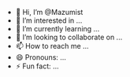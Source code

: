 - 👋 Hi, I’m @Mazumist
- 👀 I’m interested in ...
- 🌱 I’m currently learning ...
- 💞️ I’m looking to collaborate on ...
- 📫 How to reach me ...
- 😄 Pronouns: ...
- ⚡ Fun fact: ...

<!---
Mazumist/Mazumist is a ✨ special ✨ repository because its `README.md` (this file) appears on your GitHub profile.
You can click the Preview link to take a look at your changes.
--->
